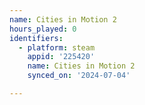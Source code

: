 ```yaml
---
name: Cities in Motion 2
hours_played: 0
identifiers:
  - platform: steam
    appid: '225420'
    name: Cities in Motion 2
    synced_on: '2024-07-04'

---
```

